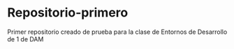 # Repositorio-primero
Primer repositorio creado de prueba para la clase de Entornos de Desarrollo de 1 de DAM  
